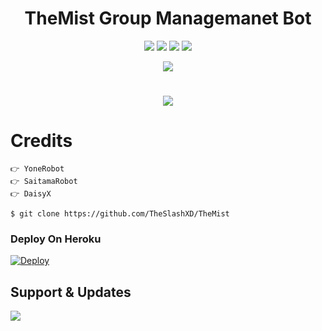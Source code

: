 <h1 align="center"><b>TheMist Group Managemanet Bot</b></h1>
<p align="center">
    <a href="https://github.com/TheSlashXD/TheMist"> <img src="https://img.shields.io/github/repo-size/TheSlashXD/TheMist?color=fuchsia&logo=github&logoColor=red&style=for-the-badge" /></a>
    <a href="https://github.com/TheSlashXD/TheMist/commits/prince"> <img src="https://img.shields.io/github/last-commit/TheSlashXD/TheMist?color=indigo&logo=github&logoColor=green&style=for-the-badge" /></a>
    <a href="https://github.com//TheSlashXD/TheMist/issues"> <img src="https://img.shields.io/github/issues/TheSlashXD/TheMist?color=green&logo=github&logoColor=yellow&style=for-the-badge" /></a>
    <a href="https://github.com/TheSlashXD/TheMist/network/members"> <img src="https://img.shields.io/github/forks/TheSlashXD/TheMist?color=olive&logo=github&logoColor=maroon&style=for-the-badge" /></a>  
    <a href="https://pypi.org/project/telethon/">
</p>
<p align="center">
  <img src="https://telegra.ph/file/bd45ece649cd544a1e2fb.png">
</p>
    
    
# <p align="center"><a href="https://github.com/TheSlashXD/TheMist"><img src="https://github-readme-stats.vercel.app/api/pin?username=TheSlashXD&show_icons=true&theme=dracula&hide_border=true&repo=TheMist"></a></p>
<p align="center">

# Credits 
```
👉 YoneRobot
👉 SaitamaRobot 
👉 DaisyX 

$ git clone https://github.com/TheSlashXD/TheMist

```
### Deploy On Heroku 


[![Deploy](https://www.herokucdn.com/deploy/button.svg)](https://heroku.com/deploy?template=https://github.com/TheSlashXD/TheMist)

## Support & Updates 
<a href="https://telegram.dog/TheSlashXD"><img src="https://img.shields.io/badge/Join-Updates%20Channel-black.svg?style=for-the-badge&logo=Telegram"></a>
